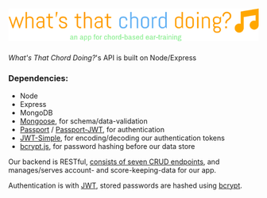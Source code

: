 # [![What's That Chord Doing?](img/logo.png)](http://what-s-that-chord-doing.herokuapp.com)

_What's That Chord Doing?_'s API is built on Node/Express

### Dependencies:

* Node
* Express
* MongoDB
* [Mongoose](http://mongoosejs.com), for schema/data-validation
* [Passport](http://passportjs.org/) / [Passport-JWT](https://github.com/themikenicholson/passport-jwt), for authentication
* [JWT-Simple](https://github.com/hokaccha/node-jwt-simple), for encoding/decoding our authentication tokens
* [bcrypt.js](https://github.com/dcodeIO/bcrypt.js), for password hashing before our data store

Our backend is RESTful, [consists of seven CRUD endpoints](../api/README.md), and manages/serves account- and score-keeping-data for our app.

Authentication is with [JWT](https://jwt.io/introduction/), stored passwords are hashed using [bcrypt](https://en.wikipedia.org/wiki/Bcrypt).
